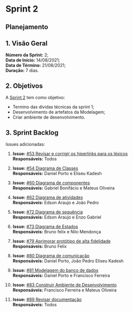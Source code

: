 # Sprint 2

## Planejamento 

## 1. Visão Geral
**Número da Sprint:** 2;<br>
**Data de Início:** 14/08/2021;<br>
**Data de Término:** 21/08/2021;<br>
**Duração:** 7 dias.<br>


## 2. Objetivos
A [Sprint 2](https://github.com/UnBArqDsw2021-1/2021.1_G6_Curumim/milestone/4) tem como objetivo:

- Termino das dividas técnicas da sprint 1;<br>
- Desenvolvimento de artefatos da Modelagem;<br>
- Criar ambiente de desenvolvimento.<br>



## 3. Sprint Backlog
Issues adicionadas: 


1. **Issue:** [#53 Revisar e corrigir os hiperlinks para os léxicos](https://github.com/UnBArqDsw2021-1/2021.1_G6_Curumim/issues/53)<br>
**Responsáveis:** Todos<br>

2. **Issue:** [#54 Diagrama de Classes](https://github.com/UnBArqDsw2021-1/2021.1_G6_Curumim/issues/54)<br>
**Responsáveis:** Daniel Porto e Eliseu Kadesh<br>

3. **Issue:** [#60 Diagrama de componentes](https://github.com/UnBArqDsw2021-1/2021.1_G6_Curumim/issues/60)<br>
**Responsáveis:** Gabriel Bonifácio e Mateus Oliveira<br>

4. **Issue:** [#62 Diagrama de atividades](https://github.com/UnBArqDsw2021-1/2021.1_G6_Curumim/issues/62)<br>
**Responsáveis:** Edson Araujo e João Pedro<br>

5. **Issue:** [#72 Diagrama de sequência](https://github.com/UnBArqDsw2021-1/2021.1_G6_Curumim/issues/72)<br>
**Responsáveis:** Edson Araujo e Enzo Gabriel<br>

6. **Issue:** [#73 Diagrama de Estados](https://github.com/UnBArqDsw2021-1/2021.1_G6_Curumim/issues/73)<br>
**Responsáveis:** Bruno felix e Nilo Mendonça<br>

7. **Issue:** [#79 Aprimorar protótipo de alta fidelidade](https://github.com/UnBArqDsw2021-1/2021.1_G6_Curumim/issues/79)<br>
**Responsáveis:** Bruno Felix<br>

8. **Issue:** [#80 Diagrama de comunicação](https://github.com/UnBArqDsw2021-1/2021.1_G6_Curumim/issues/80)<br>
**Responsáveis:** Daniel Porto, João Pedro Eliseu Kadesh<br>

9. **Issue:** [#81 Modelagem do banco de dados](https://github.com/UnBArqDsw2021-1/2021.1_G6_Curumim/issues/81)<br>
**Responsáveis:** Daniel Porto e Francisco Ferreira<br>

10. **Issue:** [#83 Construir Ambiente de Desenvolvimento](https://github.com/UnBArqDsw2021-1/2021.1_G6_Curumim/issues/83)<br>
**Responsáveis:** Francisco Ferreira e Mateus Oliveira<br>

11. **Issue:** [#89 Revisar documentação](https://github.com/UnBArqDsw2021-1/2021.1_G6_Curumim/issues/89)<br>
**Responsáveis:** Todos <br>
